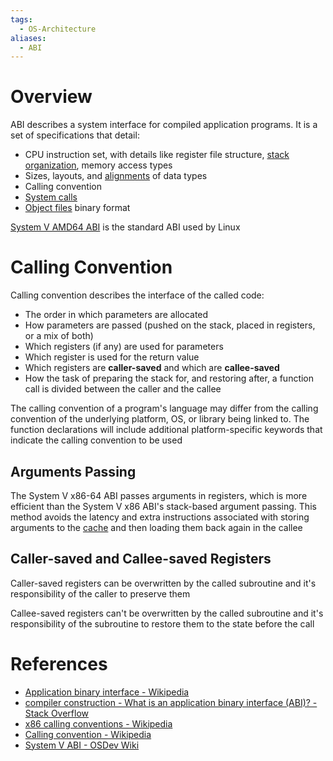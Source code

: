 ```yaml
---
tags:
  - OS-Architecture
aliases:
  - ABI
---
```


# Overview

ABI describes a system interface for compiled application programs. It is a set of specifications that detail:

- CPU instruction set, with details like register file structure, [stack organization](Call%20Stack.md), memory access types
- Sizes, layouts, and [alignments](Data%20Alignment.md) of data types
- Calling convention
- [System calls](System%20Calls.md)
- [Object files](Compiling,%20Assembling,%20Linking%20and%20Loading.md) binary format

[System V AMD64 ABI](https://wiki.osdev.org/System_V_ABI) is the standard ABI used by Linux

# Calling Convention

Calling convention describes the interface of the called code:

- The order in which parameters are allocated
- How parameters are passed (pushed on the stack, placed in registers, or a mix of both)
- Which registers (if any) are used for parameters
- Which register is used for the return value
- Which registers are **caller-saved** and which are **callee-saved**
- How the task of preparing the stack for, and restoring after, a function call is divided between the caller and the callee

The calling convention of a program's language may differ from the calling convention of the underlying platform, OS, or library being linked to. The function declarations will include additional platform-specific keywords that indicate the calling convention to be used

## Arguments Passing

The System V x86-64 ABI passes arguments in registers, which is more efficient than the System V x86 ABI's stack-based argument passing. This method avoids the latency and extra instructions associated with storing arguments to the [cache](Cache%20Memory.md) and then loading them back again in the callee

## Caller-saved and Callee-saved Registers

Caller-saved registers can be overwritten by the called subroutine and it's responsibility of the caller to preserve them

Callee-saved registers can't be overwritten by the called subroutine and it's responsibility of the subroutine to restore them to the state before the call

# References

- [Application binary interface - Wikipedia](https://en.wikipedia.org/wiki/Application_binary_interface)
- [compiler construction - What is an application binary interface (ABI)? - Stack Overflow](https://stackoverflow.com/questions/2171177/what-is-an-application-binary-interface-abi)
- [x86 calling conventions - Wikipedia](https://en.wikipedia.org/wiki/X86_calling_conventions)
- [Calling convention - Wikipedia](https://en.wikipedia.org/wiki/Calling_convention)
- [System V ABI - OSDev Wiki](https://wiki.osdev.org/System_V_ABI)
